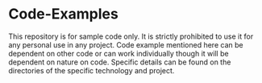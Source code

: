 # Code-Examples

This repository is for sample code only. It is strictly prohibited to use it for any personal use in any project.
Code example mentioned here can be dependent on other code or can work individually though it will be dependent on nature on code.
Specific details can be found on the directories of the specific technology and project.
